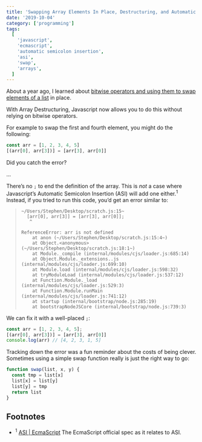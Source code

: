 ```yaml
---
title: 'Swapping Array Elements In Place, Destructuring, and Automatic Semicolon Insertion'
date: '2019-10-04'
category: ['programming']
tags:
  [
    'javascript',
    'ecmascript',
    'automatic semicolon insertion',
    'asi',
    'swap',
    'arrays',
  ]
---
```


About a year ago, I learned about [bitwise operators and using them to swap elements of a list](../../2018-10-21/swapping-and-bitwise-operators/) in place.

With Array Destructuring, Javascript now allows you to do this without relying on bitwise operators.

For example to swap the first and fourth element, you might do the following:

```javascript
const arr = [1, 2, 3, 4, 5]
[(arr[0], arr[3])] = [arr[3], arr[0]]
```

Did you catch the error?

…

There’s no `;` to end the definition of the array. This is _not_ a case where Javascript’s Automatic Semicolon Insertion (ASI) will add one either.<sup>1</sup> Instead, if you tried to run this code, you’d get an error similar to:

> ```shell
> ~/Users/Stephen/Desktop/scratch.js:15~
>   [arr[0], arr[3]] = [arr[3], arr[0]];
>    ^
>
> ReferenceError: arr is not defined
>     at anon (~/Users/Stephen/Desktop/scratch.js:15:4~)
>     at Object.<anonymous> (~/Users/Stephen/Desktop/scratch.js:18:1~)
>     at Module._compile (internal/modules/cjs/loader.js:685:14)
>     at Object.Module._extensions..js (internal/modules/cjs/loader.js:699:10)
>     at Module.load (internal/modules/cjs/loader.js:598:32)
>     at tryModuleLoad (internal/modules/cjs/loader.js:537:12)
>     at Function.Module._load (internal/modules/cjs/loader.js:529:3)
>     at Function.Module.runMain (internal/modules/cjs/loader.js:741:12)
>     at startup (internal/bootstrap/node.js:285:19)
>     at bootstrapNodeJSCore (internal/bootstrap/node.js:739:3)
> ```

We can fix it with a well-placed `;`:
```javascript
const arr = [1, 2, 3, 4, 5];
[(arr[0], arr[3])] = [arr[3], arr[0]]
console.log(arr) // [4, 2, 3, 1, 5]
```

Tracking down the error was a fun reminder about the costs of being clever. Sometimes using a simple swap function really is just the right way to go:

```javascript
function swap(list, x, y) {
  const tmp = list[x]
  list[x] = list[y]
  list[y] = tmp
  return list
}
```

## Footnotes

- <sup>1</sup> [ASI | EcmaScript](https://www.ecma-international.org/ecma-262/10.0/index.html#sec-rules-of-automatic-semicolon-insertion) The EcmaScript official spec as it relates to ASI.
